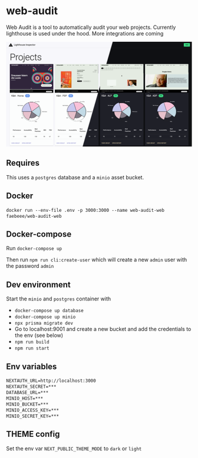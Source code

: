 # web-audit
Web Audit is a tool to automatically audit your web projects. Currently lighthouse is used under the hood.
More integrations are coming

![Overview](./doc/overview.png)

## Requires
This uses a `postgres` database and a `minio` asset bucket.

## Docker

```shell
docker run --env-file .env -p 3000:3000 --name web-audit-web faebeee/web-audit-web
```

## Docker-compose
Run `docker-compose up`

Then run `npm run cli:create-user` which will create a new `admin` user with the password `admin`


## Dev environment
Start the `minio` and `postgres` container with

- `docker-compose up database`
- `docker-compose up minio`
- `npx prisma migrate dev`
- Go to localhost:9001 and create a new bucket and add the credentials to the env (see below)
- `npm run build`
- `npm run start`

## Env variables

```dotenv
NEXTAUTH_URL=http://localhost:3000
NEXTAUTH_SECRET=***
DATABASE_URL=***
MINIO_HOST=***
MINIO_BUCKET=***
MINIO_ACCESS_KEY=***
MINIO_SECRET_KEY=***
```

## THEME config
Set the env var `NEXT_PUBLIC_THEME_MODE` to `dark` or `light`
